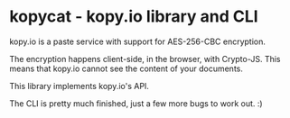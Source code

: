 kopycat - kopy.io library and CLI
=================================

kopy.io is a paste service with support for AES-256-CBC encryption.

The encryption happens client-side, in the browser, with Crypto-JS. This means
that kopy.io cannot see the content of your documents.

This library implements kopy.io's API.

The CLI is pretty much finished, just a few more bugs to work out. :)
